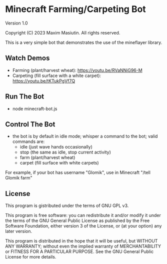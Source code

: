 # Minecraft Farming/Carpeting Bot 

Version 1.0

Copyright (C) 2023 Maxim Masiutin. All rights reserved.

This is a very simple bot that demonstrates the use of the mineflayer library.

## Watch Demos

 - Farming (plant/harvest wheat): https://youtu.be/RVaNNiG96-M
 - Carpeting (fill surface with a white carpet): https://youtu.be/tKTukPgVf7Q

## Run The Bot

 - node minecraft-bot.js <username> <server-version> <server-ip> <server-port>

## Control The Bot

 - the bot is by default in idle mode; whisper a command to the bot; valid commands are:
   - idle (just wave hands occasionally)
   - stop (the same as idle, stop current activity)
   - farm (plant/harvest wheat)
   - carpet (fill surface with white carpets)
  
For example, if your bot has username "Glomik", use in Minecraft "/tell Glomik farm"

## License 

This program is gistributed under the terms of GNU GPL v3.

This program is free software: you can redistribute it and/or modify it under the terms of the GNU General Public License as published by the Free Software Foundation, either version 3 of the License, or (at your option) any later version.

This program is distributed in the hope that it will be useful, but WITHOUT ANY WARRANTY; without even the implied warranty of MERCHANTABILITY or FITNESS FOR A PARTICULAR PURPOSE.  See the  GNU General Public License for more details.
